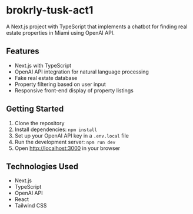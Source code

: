 # brokrly-tusk-act1

A Next.js project with TypeScript that implements a chatbot for finding real estate properties in Miami using OpenAI API.

## Features

- Next.js with TypeScript
- OpenAI API integration for natural language processing
- Fake real estate database
- Property filtering based on user input
- Responsive front-end display of property listings

## Getting Started

1. Clone the repository
2. Install dependencies: `npm install`
3. Set up your OpenAI API key in a `.env.local` file
4. Run the development server: `npm run dev`
5. Open [http://localhost:3000](http://localhost:3000) in your browser

## Technologies Used

- Next.js
- TypeScript
- OpenAI API
- React
- Tailwind CSS
